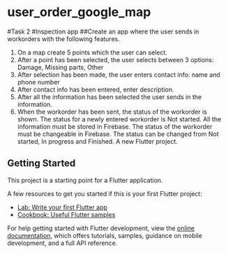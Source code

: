 # user_order_google_map

#Task 2
#Inspection app
##Create an app where the user sends in workorders with the following features.
1. On a map create 5 points which the user can select.
2. After a point has been selected, the user selects between 3 options:
Damage, Missing parts, Other
3. After selection has been made, the user enters contact info: name and
phone number
4. After contact info has been entered, enter description.
5. After all the information has been selected the user sends in the
information.
6. When the workorder has been sent, the status of the workorder is shown.
The status for a newly entered workorder is Not started.
All the information must be stored in Firebase. The status of the workorder must
be changeable in Firebase. The status can be changed from Not started, In progress
and Finished.
A new Flutter project.

## Getting Started

This project is a starting point for a Flutter application.

A few resources to get you started if this is your first Flutter project:

- [Lab: Write your first Flutter app](https://docs.flutter.dev/get-started/codelab)
- [Cookbook: Useful Flutter samples](https://docs.flutter.dev/cookbook)

For help getting started with Flutter development, view the
[online documentation](https://docs.flutter.dev/), which offers tutorials,
samples, guidance on mobile development, and a full API reference.
